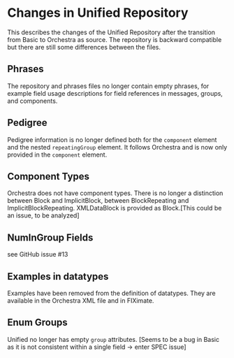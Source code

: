 # Changes in Unified Repository
This describes the changes of the Unified Repository after the transition from Basic to Orchestra as source. The repository is backward compatible but there are still some differences between the files.

## Phrases
The repository and phrases files no longer contain empty phrases, for example field usage descriptions for field references in messages, groups, and components.

## Pedigree
Pedigree information is no longer defined both for the `component` element and the nested `repeatingGroup` element. It follows Orchestra and is now only provided in the `component` element.

## Component Types
Orchestra does not have component types. There is no longer a distinction between Block and ImplicitBlock, between BlockRepeating and ImplicitBlockRepeating. XMLDataBlock is provided as Block.[This could be an issue, to be analyzed]

## NumInGroup Fields
see GitHub issue #13

## Examples in datatypes
Examples have been removed from the definition of datatypes. They are available in the Orchestra XML file and in FIXimate.

## Enum Groups
Unified no longer has empty `group` attributes.
[Seems to be a bug in Basic as it is not consistent within a single field -> enter SPEC issue]
